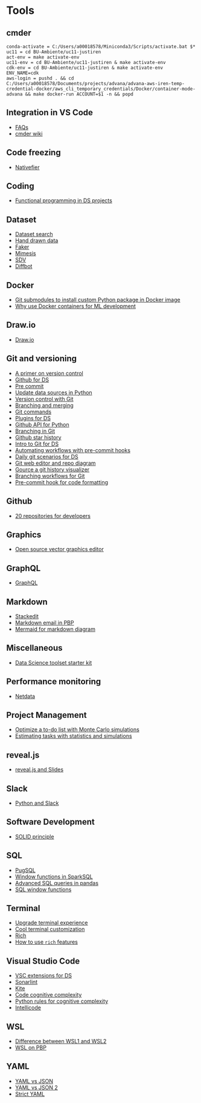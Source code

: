 # Tools
## cmder

```
conda-activate = C:/Users/a00018578/Miniconda3/Scripts/activate.bat $*
uc11 = cd BU-Ambiente/uc11-justiren
act-env = make activate-env
uc11-env = cd BU-Ambiente/uc11-justiren & make activate-env
cdk-env = cd BU-Ambiente/uc11-justiren & make activate-env ENV_NAME=cdk
aws-login = pushd . && cd C:/Users/a00018578/Documents/projects/advana/advana-aws-iren-temp-credential-docker/aws_cli_temporary_credentials/Docker/container-mode-advana && make docker-run ACCOUNT=$1 -n && popd
```

## Integration in VS Code

- [FAQs](https://code.visualstudio.com/docs/editor/integrated-terminal#_can-i-use-cmders-shell-with-the-terminal-on-windows)
- [cmder wiki](https://github.com/cmderdev/cmder/wiki/Seamless-VS-Code-Integration)
## Code freezing

- [Nativefier](https://github.com/jiahaog/nativefier)

## Coding

- [Functional programming in DS projects](https://towardsdatascience.com/functional-programing-in-data-science-projects-c909c11138bb)

## Dataset

- [Dataset search](https://toolbox.google.com/datasetsearch)
- [Hand drawn data](https://towardsdatascience.com/get-hand-drawn-visualization-shaped-data-for-teaching-and-experimenting-391425fe3171)
- [Faker](https://github.com/joke2k/faker)
- [Mimesis](https://github.com/lk-geimfari/mimesis)
- [SDV](https://github.com/sdv-dev/SDV)
- [Diffbot](https://www.diffbot.com/)
## Docker

- [Git submodules to install custom Python package in Docker image](https://towardsdatascience.com/use-git-submodules-to-install-a-private-custom-python-package-in-a-docker-image-dd6b89b1ee7a)
- [Why use Docker containers for ML development](https://aws.amazon.com/it/blogs/opensource/why-use-docker-containers-for-machine-learning-development/)
## Draw.io

- [Draw.io](https://app.diagrams.net/)

## Git and versioning

- [A primer on version control](https://towardsdatascience.com/a-quick-primer-to-version-control-using-git-3fbdbb123262)
- [Github for DS](https://towardsdatascience.com/introduction-to-github-for-data-scientists-2cf8b9b25fba)
- [Pre commit](https://pre-commit.com/)
- [Update data sources in Python](https://towardsdatascience.com/automatically-update-data-sources-in-python-e424dbea68d0)
- [Version control with Git](https://towardsdatascience.com/version-control-with-git-get-started-in-less-than-15-minutes-696b4ce7ce92)
- [Branching and merging](https://git-scm.com/book/en/v2/Git-Branching-Basic-Branching-and-Merging)
- [Git commands](https://towardsdatascience.com/10-git-commands-you-should-know-df54bea1595c)
- [Plugins for DS](https://towardsdatascience.com/plugins-used-by-many-data-scientists-d1c80c03fec4)
- [Github API for Python](https://towardsdatascience.com/all-the-things-you-can-do-with-github-api-and-python-f01790fca131)
- [Branching in Git](https://towardsdatascience.com/the-4-steps-to-branching-in-git-that-data-scientists-should-know-3473c70aaa7a)
- [Github star history](https://star-history.t9t.io/)
- [Intro to Git for DS](https://towardsdatascience.com/introduction-to-git-for-data-science-ca5ffd1cebbe)
- [Automating workflows with pre-commit hooks](https://towardsdatascience.com/automating-python-workflows-with-pre-commit-hooks-e5ef8e8d50bb)
- [Daily git scenarios for DS](https://towardsdatascience.com/git-commands-data-scientists-use-on-a-day-to-day-basis-40d588cd63f7)
- [Git web editor and repo diagram](https://towardsdatascience.com/a-tour-of-10-useful-github-features-d92dde0bf412)
- [Gource a git history visualizer](https://gource.io/)
- [Branching workflows for Git](https://medium.com/@patrickporto/4-branching-workflows-for-git-30d0aaee7bf)
- [Pre-commit hook for code formatting](https://towardsdatascience.com/python-code-formatting-made-simple-with-git-pre-commit-hooks-9233268cdf64)
## Github

- [20 repositories for developers](https://towardsdatascience.com/20-amazing-github-repositories-every-developer-should-follow-d8ce4c728351)
## Graphics

- [Open source vector graphics editor](https://inkscape.org/)
## GraphQL

- [GraphQL](https://graphql.org/)

## Markdown

- [Stackedit](https://stackedit.io/)
- [Markdown email in PBP](https://pbpython.com/markdown-email.html)
- [Mermaid for markdown diagram](https://mermaid-js.github.io/mermaid/#/)

## Miscellaneous

- [Data Science toolset starter kit](https://towardsdatascience.com/data-scientists-starter-pack-32ef08f7829c)
## Performance monitoring

- [Netdata](https://github.com/netdata/netdata)

## Project Management

- [Optimize a to-do list with Monte Carlo simulations](https://towardsdatascience.com/optimise-your-todo-list-with-monte-carlo-simulations-in-python-1682a8a5eb84)
- [Estimating tasks with statistics and simulations](https://towardsdatascience.com/estimating-tasks-with-statistics-and-simulations-using-python-ddd1df3c7ce1)

## reveal.js

- [reveal.js and Slides](https://revealjs.com)
## Slack

- [Python and Slack](https://towardsdatascience.com/python-and-slack-a-natural-match-60b136883d4d)

## Software Development

- [SOLID principle](https://stackoverflow.blog/2021/11/01/why-solid-principles-are-still-the-foundation-for-modern-software-architecture/)
## SQL

- [PugSQL](https://pugsql.org/)
- [Window functions in SparkSQL](https://databricks.com/blog/2015/07/15/introducing-window-functions-in-spark-sql.html)
- [Advanced SQL queries in pandas](https://towardsdatascience.com/writing-advanced-sql-queries-in-pandas-1dc494a17afe)
- [SQL window functions](https://towardsdatascience.com/mastering-sql-window-functions-6cd17004dfe0)

## Terminal

- [Upgrade terminal experience](https://towardsdatascience.com/maybe-its-time-to-upgrade-your-terminal-experience-a9e12b2af77)
- [Cool terminal customization](https://towardsdatascience.com/how-to-look-like-a-10x-developer-f3d2211cb998)
- [Rich](https://github.com/willmcgugan/rich)
- [How to use `rich` features](https://towardsdatascience.com/rich-generate-rich-and-beautiful-text-in-the-terminal-with-python-541f39abf32e)

## Visual Studio Code

- [VSC extensions for DS](https://towardsdatascience.com/top-3-vs-code-extensions-for-python-and-data-science-7462dd4ee530)
- [Sonarlint](https://www.sonarlint.org/)
- [Kite](https://kite.com/)
- [Code cognitive complexity](https://www.sonarsource.com/resources/white-papers/cognitive-complexity.html)
- [Python rules for cognitive complexity](https://rules.sonarsource.com/python)
- [Intellicode](https://marketplace.visualstudio.com/items?itemName=VisualStudioExptTeam.vscodeintellicode)

## WSL

- [Difference between WSL1 and WSL2](https://medium.com/@gmusumeci/linux-on-windows-totally-how-to-install-wsl-1-and-wsl-2-307c9dd38a36)
- [WSL on PBP](https://pbpython.com/wsl-python.html)

## YAML

- [YAML vs JSON](https://www.json2yaml.com/yaml-vs-json)
- [YAML vs JSON 2](http://sangsoonam.github.io/2017/03/13/yaml-vs-json.html)
- [Strict YAML](https://github.com/crdoconnor/strictyaml)


